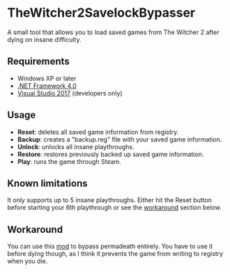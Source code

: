 # TheWitcher2SavelockBypasser
A small tool that allows you to load saved games from The Witcher 2 after dying on insane difficulty.

## Requirements

- Windows XP or later
- [.NET Framework 4.0](https://www.microsoft.com/en-ca/download/details.aspx?id=17718)
- [Visual Studio 2017](https://visualstudio.microsoft.com/vs/) (developers only)

## Usage
- **Reset**: deletes all saved game information from registry.
- **Backup**: creates a "backup.reg" file with your saved game information.
- **Unlock**: unlocks all insane playthroughs.
- **Restore**: restores previously backed up saved game information.
- **Play**: runs the game through Steam.

## Known limitations
It only supports up to 5 insane playthroughs. Either hit the Reset button before starting your 6th playthrough or see the [workaround](#workaround) section below.

## <a name="workarounds">Workaround</a>
You can use this [mod](https://www.nexusmods.com/witcher2/mods/794) to bypass permadeath entirely. You have to use it before dying though, as I think it prevents the game from writing to registry when you die.